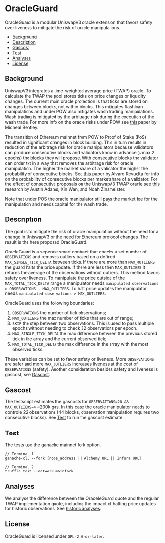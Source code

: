 # OracleGuard
OracleGuard is a modular UniswapV3 oracle extension that favors safety over liveness to mitigate the risk of oracle manipulations. 

* [Background](#Background)
* [Description](#Description)
* [Gascost](#Gascost)
* [Test](#Test)
* [Analyses](#Analyses)
* [License](#License)

## Background
UniswapV3 integrates a time-weighted average price (TWAP) oracle. To calculate the TWAP the pool stores ticks on price changes or liquidity changes. The current main oracle protection is that ticks are stored on changes between blocks, not within blocks. This mitigates flashloan manipulations and under POW also mitigates wash trading manipulations. Wash trading is mitigated by the arbitrage risk during the execution of the wash trade. For more info on the oracle risks under POW see [this](https://github.com/euler-xyz/uni-v3-twap-manipulation) paper by Micheal Bentley.

The transition of Ethereum mainnet from POW to Proof of Stake (PoS) resulted in significant changes in block building. This in turn results in reduction of the arbitrage risk for oracle manipulators because validators can produce consecutive blocks and validators know in advance (~max 2 epochs) the blocks they will propose. With consecutive blocks the validator can order txt in a way that removes the arbitrage risk for oracle manipulation. The higher the market share of a validator the higher the probability of consecutive blocks. See [this](https://alrevuelta.github.io/posts/ethereum-mev-multiblock) paper by Alvaro Revuelta for info on the probability of consecutive blocks per marketshare of a validator. For the effect of consecutive proposals on the UniswapV3 TWAP oracle see [this](https://uniswap.org/blog/uniswap-v3-oracles) research by Austin Adams, Xin Wan, and Noah Zinsmeister.

Note that under POS the oracle manipulator still pays the market fee for the manipulation and needs capital for the wash trade. 

## Description
The goal is to mitigate the risk of oracle manipulation without the need for a change in UniswapV3 or the need for Ethereum protocol changes. The result is the here proposed OracleGuard. 

OracleGuard is a seperate smart contract that checks a set number of `OBSERVATIONS` and removes outliers based on a defined `MAX_SINGLE_TICK_DELTA` between  ticks. If there are more than `MAX_OUTLIERS` the guard halts the price update. If there are less then `MAX_OUTLIERS` it returns the average of the observations without outliers. This method favors safety over liveness. To manipulate the price outside of the `MAX_TOTAL_TICK_DELTA` range a manipulator needs `manipulated observations > OBSERVATIONS - MAX_OUTLIERS`. To halt price updates the manipulator needs `manipulated observations > MAX_OUTLIERS`.

OracleGuard uses the following boundaries:
1. `OBSERVATIONS` the number of tick observations;
2. `MAX_OUTLIERS` the max number of ticks that are out of range;
3. `SKIP` the step between two observations. This is used to pass multiple epochs without needing to check 32 observations per epoch.
4. `MAX_SINGLE_TICK_DELTA` the max difference between the previous stored tick in the array and the current observed tick;
5. `MAX_TOTAL_TICK_DELTA` the max difference in the array with the most observed ticks.

These variables can be set to favor safety or liveness. More `OBSERVATIONS` are safer and more `MAX_OUTLIERS` increases liveness at the cost of `OBSERVATIONS` (safety). Another consideration besides safety and liveness is gascost, see [Gascost](#Gascost).

## Gascost
The testscript estimates the gascosts for `OBSERVATIONS=28 && MAX_OUTLIERS=4` ~200k gas. In this case the oracle manipulator needs to controle 22 observations (44 blocks, observation manipulation requires two consecutive blocks). See [Test](#Test) to run the gascost estimate.

## Test
The tests use the ganache mainnet fork option.

```
// Terminal 1
ganache-cli --fork [node_address || Alchemy URL || Infura URL]

// Terminal 2
truffle test --network mainfork
```

## Analyses
We analyse the difference between the OraceleGuard quote and the regular TWAP implementation quote, including the impact of halting price updates for historic observations. See [historic analyses](https://github.com/keviinfoes/OracleGuard/tree/main/historic_analysis). 

## License
OracleGuard is licensed under `GPL-2.0-or-later`.
